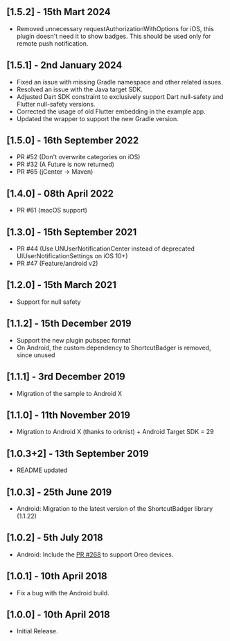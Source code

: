 ## [1.5.2] - 15th Mart 2024

* Removed unnecessary requestAuthorizationWithOptions for iOS, this plugin doesn't need it to show badges. This should be used only for remote push notification.

## [1.5.1] - 2nd January 2024

* Fixed an issue with missing Gradle namespace and other related issues.
* Resolved an issue with the Java target SDK.
* Adjusted Dart SDK constraint to exclusively support Dart null-safety and Flutter null-safety versions.
* Corrected the usage of old Flutter embedding in the example app.
* Updated the wrapper to support the new Gradle version.

## [1.5.0] - 16th September 2022

* PR #52 (Don't overwrite categories on iOS)
* PR #32 (A Future is now returned)
* PR #65 (jCenter -> Maven)

## [1.4.0] - 08th April 2022

* PR #61 (macOS support)
 
## [1.3.0] - 15th September 2021

* PR #44 (Use UNUserNotificationCenter instead of deprecated UIUserNotificationSettings on iOS 10+) 
* PR #47 (Feature/android v2)

## [1.2.0] - 15th March 2021

* Support for null safety 

## [1.1.2] - 15th December 2019

* Support the new plugin pubspec format
* On Android, the custom dependency to ShortcutBadger is removed, since unused  

## [1.1.1] - 3rd December 2019

* Migration of the sample to Android X

## [1.1.0] - 11th November 2019

* Migration to Android X (thanks to orknist) + Android Target SDK = 29

## [1.0.3+2] - 13th September 2019

* README updated

## [1.0.3] - 25th June 2019
  
* Android: Migration to the latest version of the ShortcutBadger library (1.1.22)

## [1.0.2] - 5th July 2018
  
* Android: Include the [PR #268](https://github.com/leolin310148/ShortcutBadger/pull/268) to support Oreo devices.  
  
## [1.0.1] - 10th April 2018  
  
* Fix a bug with the Android build.  
  
## [1.0.0] - 10th April 2018  
  
* Initial Release.

